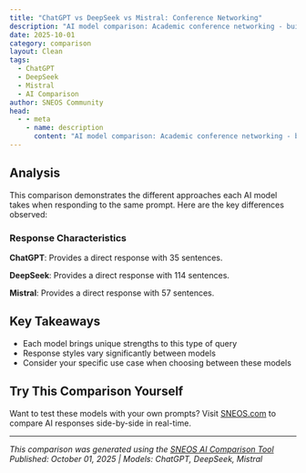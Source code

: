 ```yaml
---
title: "ChatGPT vs DeepSeek vs Mistral: Conference Networking"
description: "AI model comparison: Academic conference networking - build connections and collaborations..."
date: 2025-10-01
category: comparison
layout: Clean
tags:
  - ChatGPT
  - DeepSeek
  - Mistral
  - AI Comparison
author: SNEOS Community
head:
  - - meta
    - name: description
      content: "AI model comparison: Academic conference networking - build connections and collaborations..."
---
```


<ChatComparison
  title="ChatGPT vs DeepSeek vs Mistral: Conference Networking"
  prompt="Academic conference networking - build connections and collaborations"
  :responses='{
    "ChatGPT": "Building connections and collaborations at academic conferences can greatly enhance your research opportunities, professional network, and career development. Here are some strategies to effectively network at academic conferences:\n\n### Before the Conference\n1. **Set Clear Goals**  \n   Decide what you want to achieve\u2014finding potential collaborators, learning about new research, seeking job opportunities, or increasing your visibility.\n\n2. **Research Attendees and Speakers**  \n   Review the list of attendees, keynote speakers, and session leaders. Identify people whose work aligns with your interests.\n\n3. **Prepare Your Introduction**  \n   Have a concise and engaging self-introduction ready, including your research focus and what you\u2019re looking for.\n\n4. **Plan Your Schedule**  \n   Choose sessions, workshops, and social events that are most relevant to your research and networking goals.\n\n### During the Conference\n1. **Attend Social Events and Workshops**  \n   These are often less formal and perfect for making connections.\n\n2. **Engage in Q\u0026A Sessions**  \n   Asking insightful questions can get you noticed by presenters and other attendees.\n\n3. **Approach People and Introduce Yourself**  \n   Don\u2019t be shy\u2014most people appreciate meeting new colleagues. Reference their work to show genuine interest.\n\n4. **Exchange Contact Information**  \n   Have business cards or digital contact info ready to share.\n\n5. **Use Social Media**  \n   Engage with conference hashtags and join related online groups to extend connections beyond the event.\n\n6. **Follow Up on Conversations**  \n   Take notes immediately after meeting someone to remember key points.\n\n### After the Conference\n1. **Send Follow-Up Emails**  \n   Reference your meeting, express interest in collaboration, and propose next steps if appropriate.\n\n2. **Connect on Professional Networks**  \n   Add new contacts on LinkedIn or ResearchGate with a personalized message.\n\n3. **Share Information**  \n   If you promised to send resources or papers, do so promptly to build trust.\n\n4. **Plan Collaborative Projects**  \n   Discuss ideas for joint research, grant proposals, or publications.\n\n### Additional Tips\n- **Be Genuine and Respectful**  \n  Authenticity builds stronger and longer-lasting relationships.\n\n- **Be Patient**  \n  Networking is a gradual process that requires nurturing over time.\n\n- **Prepare Questions and Topics**  \n  Have some conversation starters ready related to research trends or mutual interests.\n\nWould you like help drafting an introduction or follow-up email template?",
    "DeepSeek": "Of course. Academic conference networking is a crucial skill that goes far beyond just collecting business cards. It\u0027s about building a community, sparking ideas, and laying the groundwork for future collaborations.\n\nHere is a comprehensive guide to building meaningful connections and collaborations at academic conferences.\n\n---\n\n### **Phase 1: Pre-Conference Preparation (The Strategic Foundation)**\n\nThis is the most critical phase. Walking in prepared is 80% of the success.\n\n**1. Set Clear, Actionable Goals:**\n*   **Weak Goal:** \u0022I want to meet people.\u0022\n*   **Strong Goal:** \u0022I want to have substantive conversations with at least 3 researchers working on [Your Specific Niche], like Dr. X from University Y. My objective is to understand their approach to [Specific Problem] and explore potential data-sharing.\u0022\n\n**2. Research the Attendees \u0026 Program:**\n*   **Identify Key People:** Look through the conference program. Who is giving keynote talks? Who is in your session? Whose work do you cite? Make a \u0022Top 10\u0022 list of people you\u0027d like to meet.\n*   **Do Your Homework:** Read the abstracts of their recent talks or their latest paper. This prepares you for an informed conversation.\n*   **Plan Your Sessions:** Decide which sessions to attend not just for content, but for networking opportunities. Smaller, niche sessions are often better for conversation than massive keynotes.\n\n**3. Prepare Your \u0022Conversation Toolkit\u0022:**\n*   **The 30-Second \u0022Elevator Pitch\u0022:** Prepare a concise and compelling summary of who you are, what you do, and why it\u0027s interesting. It should be a conversation starter, not a monologue.\n    *   *Example:* \u0022Hi, I\u0027m [Name], a PhD candidate at [University]. I\u0027m using [Method/Technique] to study [Your Topic], specifically how it impacts [Real-World Application]. I\u0027m really interested in the challenges of [Specific Challenge].\u0022\n*   **Thoughtful Questions:** Prepare open-ended questions that go beyond \u0022What do you do?\u0022\n    *   \u0022What has been the most surprising finding from your recent work on [Their Topic]?\u0022\n    *   \u0022I saw your talk on X, and I was curious about your thoughts on [related methodology or theory]?\u0022\n    *   \u0022What are the biggest open questions in our field right now?\u0022\n*   **Update Your \u0022Business Cards\u0022:** Whether physical or digital (like a LinkedIn QR code), have something to exchange. Ensure your online profiles (Lab website, Google Scholar, LinkedIn) are up-to-date.\n\n---\n\n### **Phase 2: During the Conference (The Art of Engagement)**\n\n**1. The Mindset: Be a Connector, Not Just a Collector.**\nFocus on having a few meaningful conversations rather than handing out dozens of business cards.\n\n**2. Strategic Positioning:**\n*   **Arrive Early to Sessions:** It\u0027s easier to chat with the person next to you before the talk begins than when everyone is rushing out.\n*   **Ask Questions During Q\u0026A:** This is a visibility tool. Asking a thoughtful, concise question can make people approach you *after* the session. Start by stating your name and institution.\n*   **Frequent the \u0022High-Value\u0022 Areas:** Poster sessions, coffee breaks, and communal lunch tables are networking goldmines. They are designed for interaction.\n\n**3. Mastering the Conversation:**\n*   **The Approach:** \u0022Hi, I\u0027m [Name]. I really enjoyed your presentation on X.\u0022 or \u0022Hi, I couldn\u0027t help but overhear you discussing Y. That\u0027s closely related to my work...\u0022\n*   **Listen More Than You Talk:** Show genuine interest. Ask follow-up questions.\n*   **Find Common Ground:** Discuss shared research interests, mutual acquaintances, or similar methodological challenges.\n*   **The Graceful Exit:** Conversations don\u0027t need to be long. Have a polite exit line ready.\n    *   \u0022It was so great to meet you. I should probably let you circulate, but I\u0027d love to stay in touch.\u0022\n    *   \u0022I see someone I need to catch, but thank you for the fascinating conversation. May I connect with you on LinkedIn?\u0022\n*   **Take Notes:** **Discreetly.** After a conversation, jot down a few keywords on the back of their business card or in your phone (e.g., \u0022Met at poster session. Works on protein folding. Loves hiking.\u0022). This is invaluable for follow-up.\n\n**4. Leverage Social Events:**\n*   **Don\u0027t Skip Them:** The dinner, reception, or \u0022unconference\u0022 sessions are where relationships are built.\n*   **Go with a Colleague, But Don\u0027t Cling to Them:** Use your lab mates as a \u0022home base,\u0022 but make a point to branch out and introduce each other to new people.\n*   **Talk About Non-Science:** Be a human. Ask about their city, travel, hobbies. This builds rapport.\n\n---\n\n### **Phase 3: Post-Conference Follow-Up (The Glue of Collaboration)**\n\nThis is where most opportunities are lost. **Follow-up is non-negotiable.**\n\n**1. Timeliness is Key:** Send follow-up emails within 24-48 hours of the conference ending, while you\u0027re still fresh in their mind.\n\n**2. Craft the Perfect Follow-Up Email:**\n*   **Subject Line:** Clear and contextual. E.g., \u0022Great to meet you at [Conference Name]\u0022 or \u0022Following up from our chat about [Topic] at [Conference]\u0022\n*   **Personalize It:** Reference your specific conversation.\n    *   *Example:* \u0022Dear Dr. [Name], It was a pleasure meeting you at the poster session on Tuesday. I really enjoyed our discussion about the challenges of [Specific Topic] we spoke about.\u0022\n*   **Reiterate Value:** Remind them of the connection.\n    *   \u0022I was particularly struck by your insight about [Their Insight], and it\u0027s given me a new perspective on my own data.\u0022\n*   **Clear Call to Action (The Collaboration Hook):** Be specific about what you want next.\n    *   *For Connection:* \u0022I\u0027ve connected with you on LinkedIn and look forward to following your work.\u0022\n    *   *For Resource Sharing:* \u0022As we discussed, I\u0027m attaching that paper I mentioned. I\u0027d be very interested to read your group\u0027s preprint on [Topic] when it\u0027s available.\u0022\n    *   *For Collaboration:* \u0022I was wondering if you might be open to a brief 15-minute video call in a few weeks to explore the possibility of a collaboration on [Specific Idea]?\u0022\n*   **Sign Off Professionally:** Include your full name, title, and affiliation.\n\n**3. Nurture the Connection:**\n*   Connect on relevant professional networks (LinkedIn, ResearchGate).\n*   Engage with their work online (e.g., thoughtfully comment on their new preprint).\n*   Send a \u0022ping\u0022 email in a few months with a relevant article or update.\n\n---\n\n### **Special Scenarios \u0026 Pro Tips**\n\n*   **How to Approach a \u0022Big Name\u0022 Keynote:**\n    *   Wait for a quiet moment, don\u0027t ambush them right after the talk when they are mobbed.\n    *   Be specific and brief. \u0022Dr. [Famous Person], thank you for your inspiring talk. My work is on [Your Topic], and your point about X has immediate implications for my project on Y. I would be grateful for any key reviews you\u0027d recommend in that area.\u0022\n*   **The Power of a \u0022Wingman\u0022:** Go with a colleague and introduce each other to new people. It lowers the social barrier.\n*   **Handling Rejection Gracefully:** Not everyone will have time to talk. A simple \u0022I understand you\u0027re busy, it was a pleasure to briefly meet you\u0022 is perfect. Don\u0027t take it personally.\n*   **Virtual Conferences:** Use the chat function actively. Ask questions in sessions. Propose a \u0022virtual coffee\u0022 via the conference platform\u0027s direct messaging.\n\nBy treating conference networking as a continuous process of **Preparation, Engagement, and Nurturing**, you transform a brief encounter into a lasting professional relationship that can fuel your research and career for years to come. Good luck",
    "Mistral": "Academic conferences are excellent opportunities to build connections and foster collaborations. Here are some strategies to help you network effectively:\n\n### Before the Conference\n1. **Research the Conference**: Understand the themes, keynote speakers, and key participants. Identify sessions and speakers that align with your research interests.\n2. **Prepare Your Elevator Pitch**: Develop a concise and compelling summary of your research and interests. This should be brief enough to deliver in a minute or two.\n3. **Business Cards**: Have business cards ready. They should include your name, affiliation, email, and possibly a QR code linking to your professional profile or research.\n4. **Social Media**: Follow the conference hashtag on social media platforms like Twitter and LinkedIn. Engage with posts and start conversations online before the event.\n\n### During the Conference\n1. **Attend Sessions**: Be present at sessions that are relevant to your work. Ask insightful questions during Q\u0026A sessions to make yourself visible.\n2. **Networking Events**: Participate in social events, poster sessions, and coffee breaks. These are often the best times to meet people in a more relaxed setting.\n3. **Approach Speakers**: If a speaker\u0027s work is relevant to yours, approach them after their talk. Compliment their work and ask if they have time to discuss further.\n4. **Join Discussions**: Engage in discussions during breaks and social events. Be open to sharing your ideas and listening to others.\n5. **Follow Up**: If you have a meaningful conversation, ask for their contact information and express your interest in staying connected.\n\n### After the Conference\n1. **Send Follow-Up Emails**: Within a week of the conference, send follow-up emails to the people you met. Mention something specific from your conversation to jog their memory.\n2. **Share Resources**: If you promised to share a paper, data, or other resources, make sure to follow through promptly.\n3. **Social Media**: Connect with new contacts on LinkedIn or other professional networks. Engage with their posts and share relevant content.\n4. **Collaboration Proposals**: If you discussed potential collaborations, send a more detailed proposal outlining your ideas and how you see the collaboration unfolding.\n5. **Stay Engaged**: Keep the conversation going. Share updates on your research, ask for their input, and show genuine interest in their work.\n\n### Tips for Effective Networking\n1. **Be Genuine**: Authenticity goes a long way. Show genuine interest in others\u0027 work and be open to learning from them.\n2. **Listen Actively**: Pay attention to what others are saying. Active listening can help you build stronger connections.\n3. **Be Open-Minded**: Be open to new ideas and perspectives. Sometimes the most valuable connections come from unexpected sources.\n4. **Stay Organized**: Keep track of the contacts you make. Use a notebook or digital tool to jot down names, affiliations, and key points from your conversations.\n5. **Practice**: Networking is a skill that improves with practice. Don\u2019t be discouraged if your first attempts aren\u2019t perfect. Keep trying and refining your approach.\n\nBy following these steps, you can make the most of academic conferences to build meaningful connections and foster collaborations that can advance your research and career."
  }'
  published-date="12:23"
/>

## Analysis

This comparison demonstrates the different approaches each AI model takes when responding to the same prompt. Here are the key differences observed:

### Response Characteristics

**ChatGPT**: Provides a direct response with 35 sentences. 

**DeepSeek**: Provides a direct response with 114 sentences. 

**Mistral**: Provides a direct response with 57 sentences. 

## Key Takeaways

- Each model brings unique strengths to this type of query
- Response styles vary significantly between models
- Consider your specific use case when choosing between these models

## Try This Comparison Yourself

Want to test these models with your own prompts? Visit [SNEOS.com](https://sneos.com) to compare AI responses side-by-side in real-time.

---

*This comparison was generated using the [SNEOS AI Comparison Tool](https://sneos.com)*
*Published: October 01, 2025 | Models: ChatGPT, DeepSeek, Mistral*
